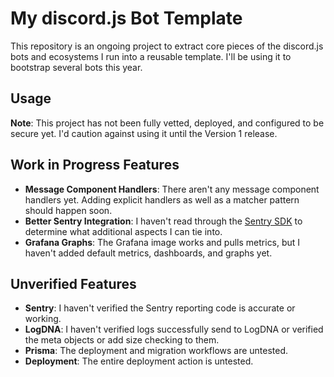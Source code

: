 # My discord.js Bot Template

This repository is an ongoing project to extract core pieces of the discord.js bots and ecosystems I run into a reusable template. I'll be using it to bootstrap several bots this year.

## Usage

**Note**: This project has not been fully vetted, deployed, and configured to be secure yet. I'd caution against using it until the Version 1 release.

## Work in Progress Features

- **Message Component Handlers**: There aren't any message component handlers yet. Adding explicit handlers as well as a matcher pattern should happen soon.
- **Better Sentry Integration**: I haven't read through the [Sentry SDK](https://docs.sentry.io/platforms/node/typescript/) to determine what additional aspects I can tie into.
- **Grafana Graphs**: The Grafana image works and pulls metrics, but I haven't added default metrics, dashboards, and graphs yet.

## Unverified Features

- **Sentry**: I haven't verified the Sentry reporting code is accurate or working.
- **LogDNA**: I haven't verified logs successfully send to LogDNA or verified the meta objects or add size checking to them.
- **Prisma**: The deployment and migration workflows are untested.
- **Deployment**: The entire deployment action is untested.
